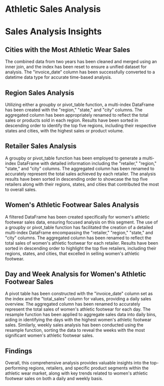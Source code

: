 # Athletic Sales Analysis
# Sales Analysis Insights

## Cities with the Most Athletic Wear Sales 
The combined data from two years has been cleaned and merged using an inner join, and the index has been reset to ensure a unified dataset for analysis.
The "invoice_date" column has been successfully converted to a datetime data type for accurate time-based analysis.

## Region Sales Analysis 
Utilizing either a groupby or pivot_table function, a multi-index DataFrame has been created with the "region," "state," and "city" columns.
The aggregated column has been appropriately renamed to reflect the total sales or products sold in each region.
Results have been sorted in descending order to identify the top five regions, including their respective states and cities, with the highest sales or product volume.

## Retailer Sales Analysis 
A groupby or pivot_table function has been employed to generate a multi-index DataFrame with detailed information including the "retailer," "region," "state," and "city" columns.
The aggregated column has been renamed to accurately represent the total sales achieved by each retailer.
The analysis results have been sorted in descending order to showcase the top five retailers along with their regions, states, and cities that contributed the most to overall sales.

## Women's Athletic Footwear Sales Analysis
A filtered DataFrame has been created specifically for women's athletic footwear sales data, ensuring focused analysis on this segment.
The use of a groupby or pivot_table function has facilitated the creation of a detailed multi-index DataFrame encompassing the "retailer," "region," "state," and "city" columns.
The aggregated column has been renamed to reflect the total sales of women's athletic footwear for each retailer.
Results have been sorted in descending order to highlight the top five retailers, including their regions, states, and cities, that excelled in selling women's athletic footwear.

## Day and Week Analysis for Women's Athletic Footwear Sales 
A pivot table has been constructed with the "invoice_date" column set as the index and the "total_sales" column for values, providing a daily sales overview.
The aggregated column has been renamed to accurately represent the total sales of women's athletic footwear for each day.
The resample function has been applied to aggregate sales data into daily bins, aiding in identifying the days with the highest women's athletic footwear sales.
Similarly, weekly sales analysis has been conducted using the resample function, sorting the data to reveal the weeks with the most significant women's athletic footwear sales.

## Findings
Overall, this comprehensive analysis provides valuable insights into the top-performing regions, retailers, and specific product segments within the athletic wear market, along with key trends related to women's athletic footwear sales on both a daily and weekly basis.

